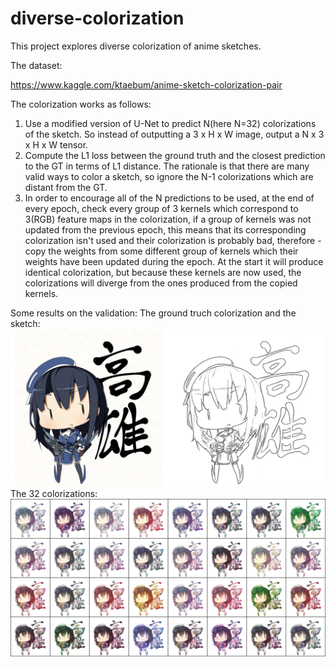 # diverse-colorization
This project explores diverse colorization of anime sketches.

The dataset:

https://www.kaggle.com/ktaebum/anime-sketch-colorization-pair

The colorization works as follows:
1. Use a modified version of U-Net to predict N(here N=32) colorizations of the sketch. So instead of outputting a 3 x H x W image, output a N x 3 x H x W tensor.
2. Compute the L1 loss between the ground truth and the closest prediction to the GT in terms of L1 distance. The rationale is that there are many valid ways to color a sketch, so ignore the N-1 colorizations which are distant from the GT.
3. In order to encourage all of the N predictions to be used, at the end of every epoch, check every group of 3 kernels which correspond to 3(RGB) feature maps in the colorization, if a group of kernels was not updated from the previous epoch, this means that its corresponding colorization isn't used and their colorization is probably bad, therefore - copy the weights from some different group of kernels which their weights have been updated during the epoch. At the start it will produce identical colorization, but because these kernels are now used, the colorizations will diverge from the ones produced from the copied kernels.

Some results on the validation:
The ground truch colorization and the sketch:
![alt text](/colorizations/sk1_1527061.png?raw=true)
The 32 colorizations:
![alt text](/colorizations/grid_32_1.png?raw=true)



